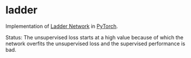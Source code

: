 # ladder

Implementation of [Ladder Network](https://arxiv.org/abs/1507.02672) in [PyTorch](http://pytorch.org/). 

Status: The unsupervised loss starts at a high value because of which the network overfits the unsupervised loss and the supervised performance is bad.

